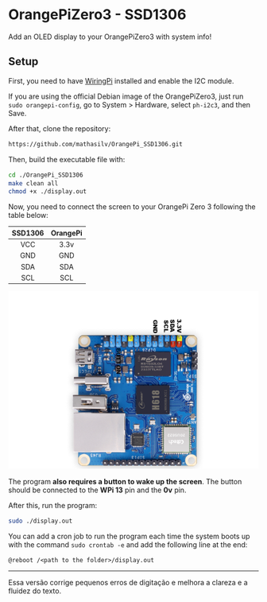 # **OrangePiZero3 - SSD1306**

Add an OLED display to your OrangePiZero3 with system info!

## **Setup**

First, you need to have [WiringPi] installed and enable the I2C module.

If you are using the official Debian image of the OrangePiZero3, just run `sudo orangepi-config`, go to System > Hardware, select `ph-i2c3`, and then Save.

After that, clone the repository:
```sh
https://github.com/mathasilv/OrangePi_SSD1306.git
```

Then, build the executable file with:

```sh
cd ./OrangePi_SSD1306
make clean all 
chmod +x ./display.out
```

Now, you need to connect the screen to your OrangePi Zero 3 following the table below:

| SSD1306 | OrangePi | 
|:-------:|:--------:|
| VCC     | 3.3v     |
| GND     | GND      |
| SDA     | SDA      |
| SCL     | SCL      |

![Orange Pi SSD1306](https://github.com/mathasilv/OrangePi_SSD1306/raw/main/pictures/0627-zero3%20(11).png)

The program **also requires a button to wake up the screen**. The button should be connected to the **WPi 13** pin and the **0v** pin.

After this, run the program:
```sh
sudo ./display.out
```

You can add a cron job to run the program each time the system boots up with the command `sudo crontab -e` and add the following line at the end:
```
@reboot /<path to the folder>/display.out
```

[WiringPi]: <https://github.com/orangepi-xunlong/wiringOP>
[armbian]: <https://www.armbian.com/>

---

Essa versão corrige pequenos erros de digitação e melhora a clareza e a fluidez do texto.

